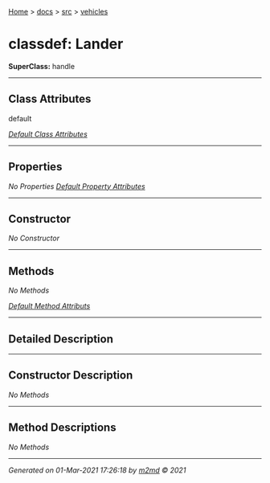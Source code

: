 [Home](../../index.md) > [docs](../../docs_index.md) > [src](../src_index.md) > [vehicles](vehicles_index.md)  


# classdef: Lander

**SuperClass:** handle



 ***

## Class Attributes

default

[*Default Class Attributes*](https://www.mathworks.com/help/matlab/matlab_oop/class-attributes.html)

 ***

## Properties

*No Properties*
[*Default Property Attributes*](https://www.mathworks.com/help/matlab/matlab_oop/property-attributes.html)

 ***

## Constructor

*No Constructor*

 ***

## Methods

*No Methods*

[*Default Method Attributs*](https://www.mathworks.com/help/matlab/matlab_oop/method-attributes.html)

 ***

## Detailed Description



 ***

## Constructor Description

*No Methods*

 ***

## Method Descriptions

*No Methods*
***

*Generated on 01-Mar-2021 17:26:18 by [m2md](https://github.com/crgnam-research/m2md) © 2021*